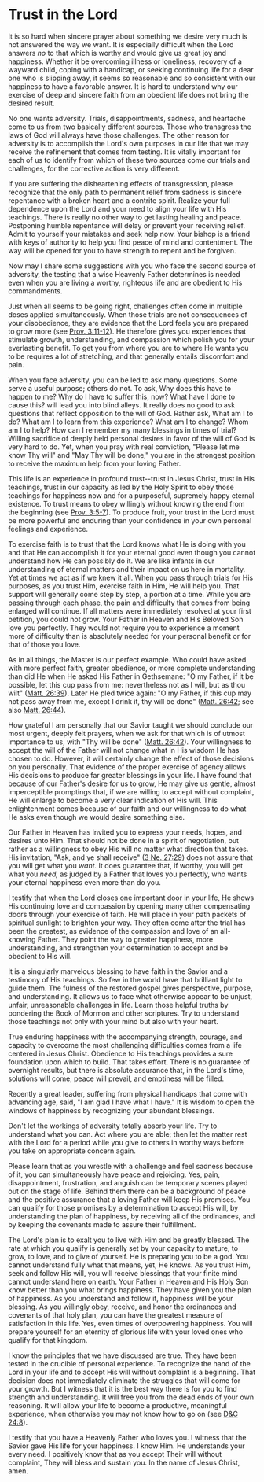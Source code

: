 # Trust in the Lord

It is so hard when sincere prayer about something we desire very much is not
answered the way we want. It is especially difficult when the Lord answers
_no_ to that which is worthy and would give us great joy and happiness.
Whether it be overcoming illness or loneliness, recovery of a wayward child,
coping with a handicap, or seeking continuing life for a dear one who is
slipping away, it seems so reasonable and so consistent with our happiness to
have a favorable answer. It is hard to understand why our exercise of deep and
sincere faith from an obedient life does not bring the desired result.

No one wants adversity. Trials, disappointments, sadness, and heartache come
to us from two basically different sources. Those who transgress the laws of
God will always have those challenges. The other reason for adversity is to
accomplish the Lord's own purposes in our life that we may receive the
refinement that comes from testing. It is vitally important for each of us to
identify from which of these two sources come our trials and challenges, for
the corrective action is very different.

If you are suffering the disheartening effects of transgression, please
recognize that the only path to permanent relief from sadness is sincere
repentance with a broken heart and a contrite spirit. Realize your full
dependence upon the Lord and your need to align your life with His teachings.
There is really no other way to get lasting healing and peace. Postponing
humble repentance will delay or prevent your receiving relief. Admit to
yourself your mistakes and seek help now. Your bishop is a friend with keys of
authority to help you find peace of mind and contentment. The way will be
opened for you to have strength to repent and be forgiven.

Now may I share some suggestions with you who face the second source of
adversity, the testing that a wise Heavenly Father determines is needed even
when you are living a worthy, righteous life and are obedient to His
commandments.

Just when all seems to be going right, challenges often come in multiple doses
applied simultaneously. When those trials are not consequences of your
disobedience, they are evidence that the Lord feels you are prepared to grow
more (see [Prov.
3:11-12](https://www.lds.org/scriptures/ot/prov/3.11-12?lang=eng#10)). He
therefore gives you experiences that stimulate growth, understanding, and
compassion which polish you for your everlasting benefit. To get you from
where you are to where He wants you to be requires a lot of stretching, and
that generally entails discomfort and pain.

When you face adversity, you can be led to ask many questions. Some serve a
useful purpose; others do not. To ask, Why does this have to happen to me? Why
do I have to suffer this, now? What have I done to cause this? will lead you
into blind alleys. It really does no good to ask questions that reflect
opposition to the will of God. Rather ask, What am I to do? What am I to learn
from this experience? What am I to change? Whom am I to help? How can I
remember my many blessings in times of trial? Willing sacrifice of deeply held
personal desires in favor of the will of God is very hard to do. Yet, when you
pray with real conviction, "Please let me know Thy will" and "May Thy will be
done," you are in the strongest position to receive the maximum help from your
loving Father.

This life is an experience in profound trust--trust in Jesus Christ, trust in
His teachings, trust in our capacity as led by the Holy Spirit to obey those
teachings for happiness now and for a purposeful, supremely happy eternal
existence. To trust means to obey willingly without knowing the end from the
beginning (see [Prov.
3:5-7](https://www.lds.org/scriptures/ot/prov/3.5-7?lang=eng#4)). To produce
fruit, your trust in the Lord must be more powerful and enduring than your
confidence in your own personal feelings and experience.

To exercise faith is to trust that the Lord knows what He is doing with you
and that He can accomplish it for your eternal good even though you cannot
understand how He can possibly do it. We are like infants in our understanding
of eternal matters and their impact on us here in mortality. Yet at times we
act as if we knew it all. When you pass through trials for His purposes, as
you trust Him, exercise faith in Him, He will help you. That support will
generally come step by step, a portion at a time. While you are passing
through each phase, the pain and difficulty that comes from being enlarged
will continue. If all matters were immediately resolved at your first
petition, you could not grow. Your Father in Heaven and His Beloved Son love
you perfectly. They would not require you to experience a moment more of
difficulty than is absolutely needed for your personal benefit or for that of
those you love.

As in all things, the Master is our perfect example. Who could have asked with
more perfect faith, greater obedience, or more complete understanding than did
He when He asked His Father in Gethsemane: "O my Father, if it be possible,
let this cup pass from me: nevertheless not as I will, but as thou wilt"
([Matt. 26:39](https://www.lds.org/scriptures/nt/matt/26.39?lang=eng#38)).
Later He pled twice again: "O my Father, if this cup may not pass away from
me, except I drink it, thy will be done" ([Matt.
26:42](https://www.lds.org/scriptures/nt/matt/26.42?lang=eng#41); see also
[Matt. 26:44](https://www.lds.org/scriptures/nt/matt/26.44?lang=eng#43)).

How grateful I am personally that our Savior taught we should conclude our
most urgent, deeply felt prayers, when we ask for that which is of utmost
importance to us, with "Thy will be done" ([Matt.
26:42](https://www.lds.org/scriptures/nt/matt/26.42?lang=eng#41)). Your
willingness to accept the will of the Father will not change what in His
wisdom He has chosen to do. However, it will certainly change the effect of
those decisions on you personally. That evidence of the proper exercise of
agency allows His decisions to produce far greater blessings in your life. I
have found that because of our Father's desire for us to grow, He may give us
gentle, almost imperceptible promptings that, if we are willing to accept
without complaint, He will enlarge to become a very clear indication of His
will. This enlightenment comes because of our faith and our willingness to do
what He asks even though we would desire something else.

Our Father in Heaven has invited you to express your needs, hopes, and desires
unto Him. That should not be done in a spirit of negotiation, but rather as a
willingness to obey His will no matter what direction that takes. His
invitation, "Ask, and ye shall receive" ([3 Ne.
27:29](https://www.lds.org/scriptures/bofm/3-ne/27.29?lang=eng#28)) does not
assure that you will get what you _want._ It does guarantee that, if worthy,
you will get what you _need,_ as judged by a Father that loves you perfectly,
who wants your eternal happiness even more than do you.

I testify that when the Lord closes one important door in your life, He shows
His continuing love and compassion by opening many other compensating doors
through your exercise of faith. He will place in your path packets of
spiritual sunlight to brighten your way. They often come after the trial has
been the greatest, as evidence of the compassion and love of an all-knowing
Father. They point the way to greater happiness, more understanding, and
strengthen your determination to accept and be obedient to His will.

It is a singularly marvelous blessing to have faith in the Savior and a
testimony of His teachings. So few in the world have that brilliant light to
guide them. The fulness of the restored gospel gives perspective, purpose, and
understanding. It allows us to face what otherwise appear to be unjust,
unfair, unreasonable challenges in life. Learn those helpful truths by
pondering the Book of Mormon and other scriptures. Try to understand those
teachings not only with your mind but also with your heart.

True enduring happiness with the accompanying strength, courage, and capacity
to overcome the most challenging difficulties comes from a life centered in
Jesus Christ. Obedience to His teachings provides a sure foundation upon which
to build. That takes effort. There is no guarantee of overnight results, but
there is absolute assurance that, in the Lord's time, solutions will come,
peace will prevail, and emptiness will be filled.

Recently a great leader, suffering from physical handicaps that come with
advancing age, said, "I am glad I have what I have." It is wisdom to open the
windows of happiness by recognizing your abundant blessings.

Don't let the workings of adversity totally absorb your life. Try to
understand what you can. Act where you are able; then let the matter rest with
the Lord for a period while you give to others in worthy ways before you take
on appropriate concern again.

Please learn that as you wrestle with a challenge and feel sadness because of
it, you can simultaneously have peace and rejoicing. Yes, pain,
disappointment, frustration, and anguish can be temporary scenes played out on
the stage of life. Behind them there can be a background of peace and the
positive assurance that a loving Father will keep His promises. You can
qualify for those promises by a determination to accept His will, by
understanding the plan of happiness, by receiving all of the ordinances, and
by keeping the covenants made to assure their fulfillment.

The Lord's plan is to exalt you to live with Him and be greatly blessed. The
rate at which you qualify is generally set by your capacity to mature, to
grow, to love, and to give of yourself. He is preparing you to be a god. You
cannot understand fully what that means, yet, He knows. As you trust Him, seek
and follow His will, you will receive blessings that your finite mind cannot
understand here on earth. Your Father in Heaven and His Holy Son know better
than you what brings happiness. They have given you the plan of happiness. As
you understand and follow it, happiness will be your blessing. As you
willingly obey, receive, and honor the ordinances and covenants of that holy
plan, you can have the greatest measure of satisfaction in this life. Yes,
even times of overpowering happiness. You will prepare yourself for an
eternity of glorious life with your loved ones who qualify for that kingdom.

I know the principles that we have discussed are true. They have been tested
in the crucible of personal experience. To recognize the hand of the Lord in
your life and to accept His will without complaint is a beginning. That
decision does not immediately eliminate the struggles that will come for your
growth. But I witness that it is the best way there is for you to find
strength and understanding. It will free you from the dead ends of your own
reasoning. It will allow your life to become a productive, meaningful
experience, when otherwise you may not know how to go on (see [D&amp;C
24:8](https://www.lds.org/scriptures/dc-testament/dc/24.8?lang=eng#7)).

I testify that you have a Heavenly Father who loves you. I witness that the
Savior gave His life for your happiness. I know Him. He understands your every
need. I positively know that as you accept Their will without complaint, They
will bless and sustain you. In the name of Jesus Christ, amen.

